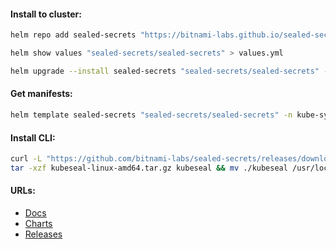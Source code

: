 #### Install to cluster:
```bash
helm repo add sealed-secrets "https://bitnami-labs.github.io/sealed-secrets" && helm repo update
```
```bash
helm show values "sealed-secrets/sealed-secrets" > values.yml
```
```bash
helm upgrade --install sealed-secrets "sealed-secrets/sealed-secrets" -n kube-system
```

#### Get manifests:
```bash
helm template sealed-secrets "sealed-secrets/sealed-secrets" -n kube-system > manifests.yml
```

#### Install CLI:
```bash
curl -L "https://github.com/bitnami-labs/sealed-secrets/releases/download/v0.24.1/kubeseal-0.24.1-linux-amd64.tar.gz" -o "kubeseal-linux-amd64.tar.gz" && \
tar -xzf kubeseal-linux-amd64.tar.gz kubeseal && mv ./kubeseal /usr/local/bin/ && rm -f kubeseal-linux-amd64.tar.gz
```

#### URLs:
- [Docs](https://github.com/bitnami-labs/sealed-secrets/blob/main/README.md)
- [Charts](https://github.com/bitnami-labs/sealed-secrets/tree/main/helm/sealed-secrets)
- [Releases](https://github.com/bitnami-labs/sealed-secrets/releases)
